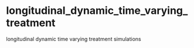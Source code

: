 # longitudinal_dynamic_time_varying_treatment
longitudinal dynamic time varying treatment simulations
